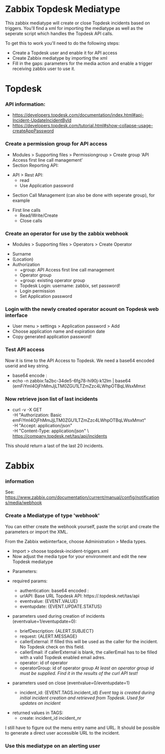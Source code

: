 # Zabbix Topdesk Mediatype
This zabbix mediatype will create or close Topdesk incidents based on triggers. You'll find a xml for importing the mediatype as well as the seperate script which handles the Topdesk API calls.

To get this to work you'll need to do the following steps:
* Create a Topdesk user and enable it for API access
* Create Zabbix mediatype by importing the xml
* Fill in the gaps: parameters for the media action and enable a trigger receiving zabbix user to use it.



# Topdesk
### API information:
- https://developers.topdesk.com/documentation/index.html#api-Incident-UpdateIncidentById
- https://developers.topdesk.com/tutorial.html#show-collapse-usage-createAppPassword

### Create a permission group for API access
* Modules > Supporting files > Permissiongroup > Create group ‘API Access first line call management’
* Section Reporting API:
- API > Rest API: 
  - read
  - Use Application password
* Section Call Management (can also be done with seperate group), for example
- First line calls
  - Read/Write/Create
  - Close calls
### Create an operator for use by the zabbix webhook
* Modules > Supporting files > Operators > Create Operator
- Surname
- (Location)
- Authorization
  - +group: API Access first line call management
  - Operator group
  - +group: existing operator group
  - Topdesk Login: username: zabbix, set password!
  - Login permission
  - Set Application password

### Login with the newly created operator acount on Topdesk web interface
* User menu > settings > Application password > Add
* Choose application name and expiration date
* Copy generated application password! 


### Test API access 
Now it is time to the API Access to Topdesk. We need a base64 encoded userid and key string. 
* base64 encode <userid>:<application key>
* echo -n zabbix:1a2bc-34de5-6fg78-hi90j-k12lm | base64
  (emFiYml4OjFhMmJjLTM0ZGU1LTZmZzc4LWhpOTBqLWsxMmxt

### Now retrieve json list of last incidents 
*  curl -v -X GET \
-H "Authorization: Basic emFiYml4OjFhMmJjLTM0ZGU1LTZmZzc4LWhpOTBqLWsxMmxt" \
-H "Accept: application/json" \
-H "Content-Type: application/json" \ 
https://company.topdesk.net/tas/api/incidents

This should return a last of the last 20 incidents.



# Zabbix
### information
See: https://www.zabbix.com/documentation/current/manual/config/notifications/media/webhook

### Create a Mediatype of type 'webhook'
You can either create the webhook yourself, paste the script and create the parameters or import the XML.


From the Zabbix webinterface, choose Administration > Media types.
- Import > choose topdesk-incident-triggers.xml
- Now adjust the media type for your environment and edit the new Topdesk mediatype
* Parameters:
- required params:
  - authentication: base64 encoded <user>:<appkey>
  - urlAPI: Base URL Topdesk API: https://<company>.topdesk.net/tas/api
  - eventvalue: {EVENT.VALUE}
  - eventupdate: {EVENT.UPDATE.STATUS}
- parameters used during creation of incidents (eventvalue=1/eventupdate=0):
  - briefDescription: {ALERT.SUBJECT}
  - request: {ALERT.MESSAGE}
  - callerExternal: If filled this will be used as the caller for the incident. No Topdesk check on this field.
  - callerEmail: if callerExternal is blank, the callerEmail has to be filled with a valid Topdesk enabled email adres.
  - operator: id of operator
  - operatorGroup: id of operator group
    *At least an operator group id must be supplied. Find it in the results of the curl API test!*
    
- parameters used on close (eventvalue=0/eventupdate=1)
  - incident_id: {EVENT.TAGS.incident_id}
    *Event tag is created during initial incident creation and retrieved from Topdesk. Used for updates on incident*

* returned values in TAGS:
  - create:
    incident_id
    incident_nr
    
I still have to figure out the menu entry name and URL. It should be possible to generate a direct user
accessible URL to the incident.  
    
### Use this mediatype on an alerting user
